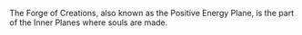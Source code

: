 The Forge of Creations, also known as the Positive Energy Plane, is the part of the Inner Planes where souls are made.